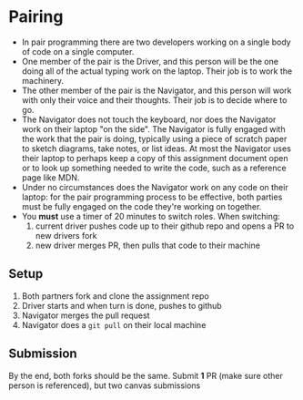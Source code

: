 Pairing
===

* In pair programming there are two developers working on a single body of code on a single computer.
* One member of the pair is the Driver, and this person will be the one doing all of the actual typing work on the laptop. Their job is to work the machinery.
* The other member of the pair is the Navigator, and this person will work with only their voice and their thoughts. Their job is to decide where to go.
* The Navigator does not touch the keyboard, nor does the Navigator work on their laptop "on the side". The Navigator is fully engaged with the work that the pair is doing, typically using a piece of scratch paper to sketch diagrams, take notes, or list ideas. At most the Navigator uses their laptop to perhaps keep a copy of this assignment document open or to look up something needed to write the code, such as a reference page like MDN.
* Under no circumstances does the Navigator work on any code on their laptop: for the pair programming process to be effective, both parties must be fully engaged on the code they're working on together.
* You **must** use a timer of 20 minutes to switch roles. When switching:
    1. current driver pushes code up to their github repo and opens a PR to new drivers fork
    1. new driver merges PR, then pulls that code to their machine

## Setup

1. Both partners fork and clone the assignment repo
1. Driver starts and when turn is done, pushes to github
1. Navigator merges the pull request
1. Navigator does a `git pull` on their local machine

## Submission

By the end, both forks should be the same. Submit **1** PR (make sure other person is referenced), but two canvas submissions
